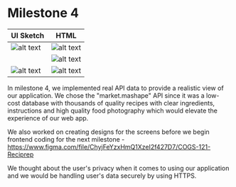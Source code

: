 # Milestone 4

| UI Sketch  | HTML |
| ------------- | ------------- |
| ![alt text](https://github.com/quiquemz/cogs121-project/blob/master/paper_prototypes/version-2/11.png "Recipe List UI")  | ![alt text](https://github.com/quiquemz/cogs121-project/blob/master/milestone3_screenshots/11.png "Recipe List View") |
|   | ![alt text](https://github.com/quiquemz/cogs121-project/blob/master/milestone3_screenshots/1.png "Recipe List View") |
| ![alt text](https://github.com/quiquemz/cogs121-project/blob/master/paper_prototypes/version-2/1.png "Recipe List UI")  | ![alt text](https://github.com/quiquemz/cogs121-project/blob/master/milestone3_screenshots/Screen%20Shot%202018-05-02%20at%2011.16.28%20AM.png "Recipe Info View") |

In milestone 4, we implemented real API data to provide a realistic view of our application. We chose the "market.mashape" API since it was a low-cost database with thousands of quality recipes with clear ingredients, instructions and high quality food photography which would elevate the experience of our web app. 

We also worked on creating designs for the screens before we begin frontend coding for the next milestone - https://www.figma.com/file/ChyjFeYzxHmQ1XzeI2f427D7/COGS-121-Reciprep 

We thought about the user's privacy when it comes to using our application and we would be handling user's data securely by using HTTPS.

